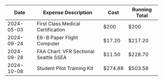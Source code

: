 | Date       | Expense Description                   | Cost    | Running Total |
| ---------- | ------------------------------------- | ------- | ------------- |
| 2024-05-03 | First Class Medical Certification     | $200    | $200          |
| 2024-09-24 | E6-B Paper Flight Computer            | $17.20  | $217.20       |
| 2024-09-28 | FAA Chart: VFR Sectional Seattle SSEA | $11.50  | $228.70       |
| 2024-10-08 | Student Pilot Training Kit            | $274.88 | $503.58       |
